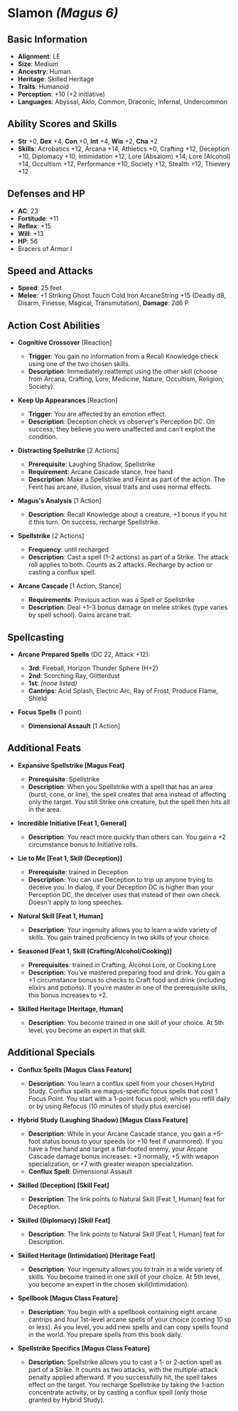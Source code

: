 # Slamon *(Magus 6)*

## Basic Information

- **Alignment**: LE
- **Size**: Medium
- **Ancestry**: Human
- **Heritage**: Skilled Heritage
- **Traits**: Humanoid
- **Perception**: +10 (+2 initiative)
- **Languages**: Abyssal, Aklo, Common, Draconic, Infernal, Undercommon

## Ability Scores and Skills

- **Str** +0, **Dex** +4, **Con** +0, **Int** +4, **Wis** +2, **Cha** +2
- **Skills**: Acrobatics +12, Arcana +14, Athletics +0, Crafting +12, Deception +10, Diplomacy +10, Intimidation +12, Lore (Absalom) +14, Lore (Alcohol) +14, Occultism +12, Performance +10, Society +12, Stealth +12, Thievery +12

## Defenses and HP

- **AC**: 23
- **Fortitude**: +11
- **Reflex**: +15
- **Will**: +13
- **HP**: 56
- Bracers of Armor I

## Speed and Attacks

- **Speed**: 25 feet
- **Melee**: +1 Striking Ghost Touch Cold Iron ArcaneString +15 (Deadly d8, Disarm, Finesse, Magical, Transmutation), **Damage**: 2d6 P

## Action Cost Abilities

- **Cognitive Crossover** [Reaction]
  - **Trigger**: You gain no information from a Recall Knowledge check using one of the two chosen skills.
  - **Description**: Immediately reattempt using the other skill (choose from Arcana, Crafting, Lore, Medicine, Nature, Occultism, Religion, Society).

- **Keep Up Appearances** [Reaction]
  - **Trigger**: You are affected by an emotion effect.
  - **Description**: Deception check vs observer's Perception DC. On success, they believe you were unaffected and can't exploit the condition.

- **Distracting Spellstrike** [2 Actions]
  - **Prerequisite**: Laughing Shadow, Spellstrike
  - **Requirement**: Arcane Cascade stance, free hand
  - **Description**: Make a Spellstrike and Feint as part of the action. The Feint has arcane, illusion, visual traits and uses normal effects.

- **Magus's Analysis** [1 Action]
  - **Description**: Recall Knowledge about a creature, +1 bonus if you hit it this turn. On success, recharge Spellstrike.

- **Spellstrike** [2 Actions]
  - **Frequency**: until recharged
  - **Description**: Cast a spell (1–2 actions) as part of a Strike. The attack roll applies to both. Counts as 2 attacks. Recharge by action or casting a conflux spell.

- **Arcane Cascade** [1 Action, Stance]
  - **Requirements**: Previous action was a Spell or Spellstrike
  - **Description**: Deal +1–3 bonus damage on melee strikes (type varies by spell school). Gains arcane trait.

## Spellcasting

- **Arcane Prepared Spells** (DC 22, Attack +12):
  - **3rd**: Fireball, Horizon Thunder Sphere (H+2)
  - **2nd**: Scorching Ray, Glitterdust
  - **1st**: *(none listed)*
  - **Cantrips**: Acid Splash, Electric Arc, Ray of Frost, Produce Flame, Shield

- **Focus Spells** (1 point)
  - **Dimensional Assault** [1 Action]

## Additional Feats

- **Expansive Spellstrike [Magus Feat]**
  - **Prerequisite**: Spellstrike  
  - **Description**: When you Spellstrike with a spell that has an area (burst, cone, or line), the spell creates that area instead of affecting only the target. You still Strike one creature, but the spell then hits all in the area. 

- **Incredible Initiative [Feat 1, General]**
  - **Description**: You react more quickly than others can. You gain a +2 circumstance bonus to Initiative rolls. 

- **Lie to Me [Feat 1, Skill (Deception)]**
  - **Prerequisite**: trained in Deception  
  - **Description**: You can use Deception to trip up anyone trying to deceive you. In dialog, if your Deception DC is higher than your Perception DC, the deceiver uses that instead of their own check. Doesn't apply to long speeches. 

- **Natural Skill [Feat 1, Human]**
  - **Description**: Your ingenuity allows you to learn a wide variety of skills. You gain trained proficiency in two skills of your choice. 

- **Seasoned [Feat 1, Skill (Crafting/Alcohol/Cooking)]**
  - **Prerequisites**: trained in Crafting, Alcohol Lore, or Cooking Lore  
  - **Description**: You’ve mastered preparing food and drink. You gain a +1 circumstance bonus to checks to Craft food and drink (including elixirs and potions). If you're master in one of the prerequisite skills, this bonus increases to +2. 

- **Skilled Heritage [Heritage, Human]**
  - **Description**: You become trained in one skill of your choice. At 5th level, you become an expert in that skill. 

## Additional Specials

- **Conflux Spells [Magus Class Feature]**  
  - **Description**: You learn a conflux spell from your chosen Hybrid Study. Conflux spells are magus-specific focus spells that cost 1 Focus Point. You start with a 1-point focus pool, which you refill daily or by using Refocus (10 minutes of study plus exercise)

- **Hybrid Study (Laughing Shadow) [Magus Class Feature]**  
  - **Description**: While in your Arcane Cascade stance, you gain a +5-foot status bonus to your speeds (or +10 feet if unarmored). If you have a free hand and target a flat‑footed enemy, your Arcane Cascade damage bonus increases: +3 normally, +5 with weapon specialization, or +7 with greater weapon specialization.
  - **Conflux Spell**: Dimensional Assault

- **Skilled (Deception) [Skill Feat]**  
  - **Description**: The link points to Natural Skill [Feat 1, Human] feat for Deception.

- **Skilled (Diplomacy) [Skill Feat]**  
  - **Description**: The link points to Natural Skill [Feat 1, Human] feat for Description.

- **Skilled Heritage (Intimidation) [Heritage Feat]**  
  - **Description**: Your ingenuity allows you to train in a wide variety of skills. You become trained in one skill of your choice. At 5th level, you become an expert in the chosen skill(Intimidation).

- **Spellbook [Magus Class Feature]**  
  - **Description**: You begin with a spellbook containing eight arcane cantrips and four 1st-level arcane spells of your choice (costing 10 sp or less). As you level, you add new spells and can copy spells found in the world. You prepare spells from this book daily.

- **Spellstrike Specifics [Magus Class Feature]**  
  - **Description**: Spellstrike allows you to cast a 1‑ or 2‑action spell as part of a Strike. It counts as two attacks, with the multiple-attack penalty applied afterward. If you successfully hit, the spell takes effect on the target. You recharge Spellstrike by taking the 1‑action concentrate activity, or by casting a conflux spell (only those granted by Hybrid Study).

